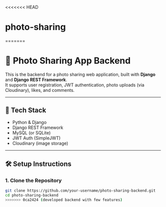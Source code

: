 <<<<<<< HEAD
# photo-sharing
=======
# 📸 Photo Sharing App Backend

This is the backend for a photo sharing web application, built with **Django** and **Django REST Framework**.  
It supports user registration, JWT authentication, photo uploads (via Cloudinary), likes, and comments.

---

## 🚀 Tech Stack

- Python & Django
- Django REST Framework
- MySQL (or SQLite)
- JWT Auth (SimpleJWT)
- Cloudinary (image storage)

---

## 🛠️ Setup Instructions

### 1. Clone the Repository

```bash
git clone https://github.com/your-username/photo-sharing-backend.git
cd photo-sharing-backend
>>>>>>> 0ca2424 (developed backend with few features)
